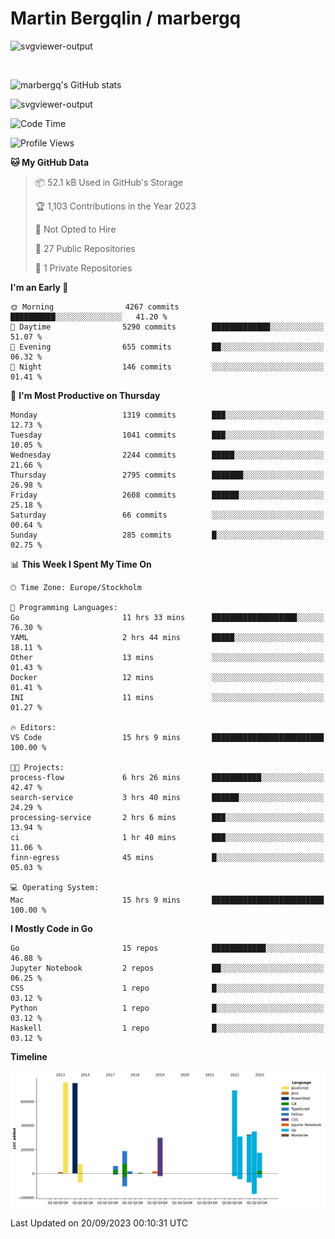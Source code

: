 # Martin Bergqlin / marbergq

![svgviewer-output](https://user-images.githubusercontent.com/2405410/206014777-22d41ecb-c24f-421d-b7d9-bba2cb5bb0de.svg)

<br>

<!--- [![Martin's Week](https://github-readme-stats.vercel.app/api/wakatime?username=marbergq&theme=dark)](https://github.com/anuraghazra/github-readme-stats) -->

![marbergq's GitHub stats](https://github-readme-stats.vercel.app/api?username=marbergq&count_private=true&show_icons=true)

![svgviewer-output](https://wakatime.com/badge/user/3f0a2069-6683-4e19-9a4a-7d21ea815067.svg)

<!--START_SECTION:waka-->
![Code Time](http://img.shields.io/badge/Code%20Time-3%2C320%20hrs%2029%20mins-blue)

![Profile Views](http://img.shields.io/badge/Profile%20Views-0-blue)

**🐱 My GitHub Data** 

> 📦 52.1 kB Used in GitHub's Storage 
 > 
> 🏆 1,103 Contributions in the Year 2023
 > 
> 🚫 Not Opted to Hire
 > 
> 📜 27 Public Repositories 
 > 
> 🔑 1 Private Repositories 
 > 
**I'm an Early 🐤** 

```text
🌞 Morning                4267 commits        ██████████░░░░░░░░░░░░░░░   41.20 % 
🌆 Daytime                5290 commits        █████████████░░░░░░░░░░░░   51.07 % 
🌃 Evening                655 commits         ██░░░░░░░░░░░░░░░░░░░░░░░   06.32 % 
🌙 Night                  146 commits         ░░░░░░░░░░░░░░░░░░░░░░░░░   01.41 % 
```
📅 **I'm Most Productive on Thursday** 

```text
Monday                   1319 commits        ███░░░░░░░░░░░░░░░░░░░░░░   12.73 % 
Tuesday                  1041 commits        ███░░░░░░░░░░░░░░░░░░░░░░   10.05 % 
Wednesday                2244 commits        █████░░░░░░░░░░░░░░░░░░░░   21.66 % 
Thursday                 2795 commits        ███████░░░░░░░░░░░░░░░░░░   26.98 % 
Friday                   2608 commits        ██████░░░░░░░░░░░░░░░░░░░   25.18 % 
Saturday                 66 commits          ░░░░░░░░░░░░░░░░░░░░░░░░░   00.64 % 
Sunday                   285 commits         █░░░░░░░░░░░░░░░░░░░░░░░░   02.75 % 
```


📊 **This Week I Spent My Time On** 

```text
🕑︎ Time Zone: Europe/Stockholm

💬 Programming Languages: 
Go                       11 hrs 33 mins      ███████████████████░░░░░░   76.30 % 
YAML                     2 hrs 44 mins       █████░░░░░░░░░░░░░░░░░░░░   18.11 % 
Other                    13 mins             ░░░░░░░░░░░░░░░░░░░░░░░░░   01.43 % 
Docker                   12 mins             ░░░░░░░░░░░░░░░░░░░░░░░░░   01.41 % 
INI                      11 mins             ░░░░░░░░░░░░░░░░░░░░░░░░░   01.27 % 

🔥 Editors: 
VS Code                  15 hrs 9 mins       █████████████████████████   100.00 % 

🐱‍💻 Projects: 
process-flow             6 hrs 26 mins       ███████████░░░░░░░░░░░░░░   42.47 % 
search-service           3 hrs 40 mins       ██████░░░░░░░░░░░░░░░░░░░   24.29 % 
processing-service       2 hrs 6 mins        ███░░░░░░░░░░░░░░░░░░░░░░   13.94 % 
ci                       1 hr 40 mins        ███░░░░░░░░░░░░░░░░░░░░░░   11.06 % 
finn-egress              45 mins             █░░░░░░░░░░░░░░░░░░░░░░░░   05.03 % 

💻 Operating System: 
Mac                      15 hrs 9 mins       █████████████████████████   100.00 % 
```

**I Mostly Code in Go** 

```text
Go                       15 repos            ████████████░░░░░░░░░░░░░   46.88 % 
Jupyter Notebook         2 repos             ██░░░░░░░░░░░░░░░░░░░░░░░   06.25 % 
CSS                      1 repo              █░░░░░░░░░░░░░░░░░░░░░░░░   03.12 % 
Python                   1 repo              █░░░░░░░░░░░░░░░░░░░░░░░░   03.12 % 
Haskell                  1 repo              █░░░░░░░░░░░░░░░░░░░░░░░░   03.12 % 
```



**Timeline**

![Lines of Code chart](https://raw.githubusercontent.com/marbergq/marbergq/main/assets/bar_graph.png)


 Last Updated on 20/09/2023 00:10:31 UTC
<!--END_SECTION:waka-->
